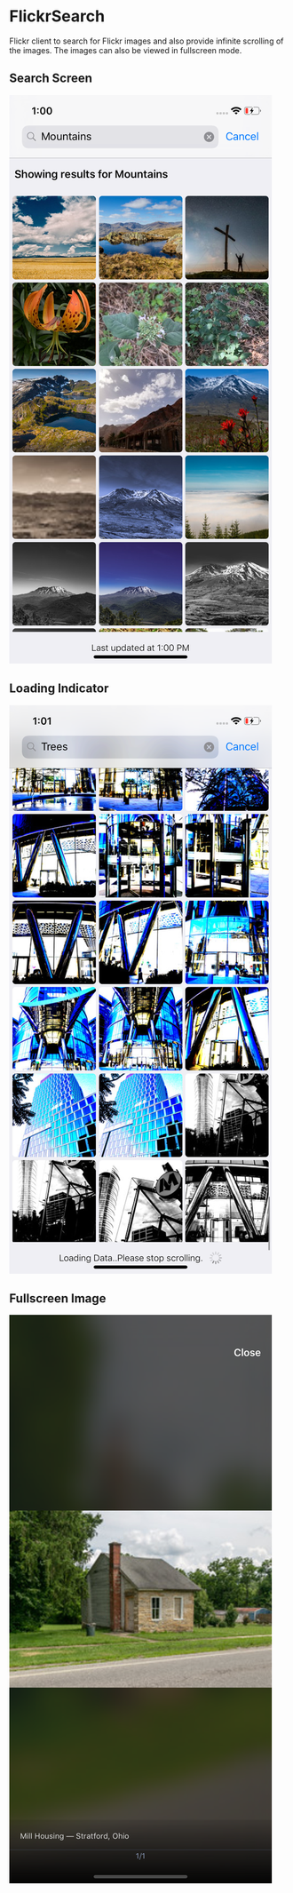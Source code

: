 # FlickrSearch

Flickr client to search for Flickr images and also provide infinite scrolling of the images. The images can also be viewed in fullscreen mode.

## Search Screen

![Search](https://github.com/harishgonnabattula/FlickrSearch/blob/master/images/Main.png)

## Loading Indicator

![Loading indicator](https://github.com/harishgonnabattula/FlickrSearch/blob/master/images/Loading.png)

## Fullscreen Image

![Fullscreen Mode](https://github.com/harishgonnabattula/FlickrSearch/blob/master/images/Full%20Image.png)
